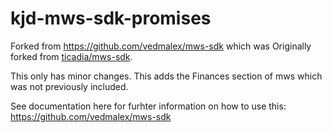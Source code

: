 kjd-mws-sdk-promises
======
Forked from https://github.com/vedmalex/mws-sdk which was
Originally forked from [ticadia/mws-sdk](https://github.com/ticadia/mws-sdk).

This only has minor changes. This adds the Finances section of mws which was not previously included.

See documentation here for furhter information on how to use this: https://github.com/vedmalex/mws-sdk
